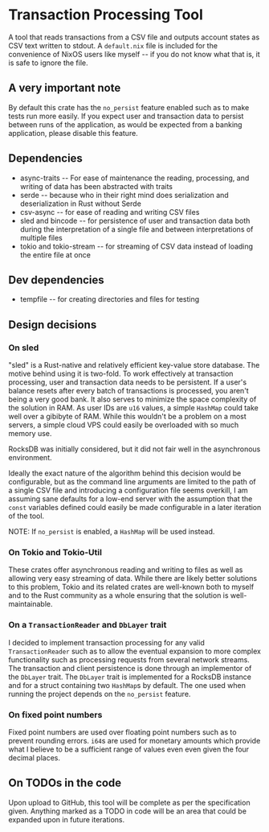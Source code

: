 # Transaction Processing Tool
A tool that reads transactions from a CSV file and outputs account states as CSV text written to
stdout. A `default.nix` file is included for the convenience of NixOS users like myself -- if you
do not know what that is, it is safe to ignore the file.

## A very important note
By default this crate has the `no_persist` feature enabled such as to make tests run more easily.
If you expect user and transaction data to persist between runs of the application, as would be
expected from a banking application, please disable this feature.

## Dependencies
* async-traits -- For ease of maintenance the reading, processing, and writing of data has been
  abstracted with traits
* serde -- because who in their right mind does serialization and deserialization in Rust without
  Serde
* csv-async -- for ease of reading and writing CSV files
* sled and bincode -- for persistence of user and transaction data both during the interpretation
  of a single file and between interpretations of multiple files
* tokio and tokio-stream -- for streaming of CSV data instead of loading the entire file at once

## Dev dependencies
* tempfile -- for creating directories and files for testing

## Design decisions

### On sled
"sled" is a Rust-native and relatively efficient key-value store database. The motive behind using
it is two-fold. To work effectively at transaction processing, user and transaction data needs to be
persistent. If a user's balance resets after every batch of transactions is processed, you aren't
being a very good bank. It also serves to minimize the space complexity of the solution in RAM. As
user IDs are `u16` values, a simple `HashMap` could take well over a gibibyte of RAM. While this
wouldn't be a problem on a most servers, a simple cloud VPS could easily be overloaded with so much
memory use.

RocksDB was initially considered, but it did not fair well in the asynchronous environment.

Ideally the exact nature of the algorithm behind this decision would be configurable, but as the
command line arguments are limited to the path of a single CSV file and introducing a configuration
file seems overkill, I am assuming sane defaults for a low-end server with the assumption that the
`const` variables defined could easily be made configurable in a later iteration of the tool.

NOTE: If `no_persist` is enabled, a `HashMap` will be used instead.

### On Tokio and Tokio-Util
These crates offer asynchronous reading and writing to files as well as allowing very easy streaming
of data. While there are likely better solutions to this problem, Tokio and its related crates are
well-known both to myself and to the Rust community as a whole ensuring that the solution is
well-maintainable.

### On a `TransactionReader` and `DbLayer` trait
I decided to implement transaction processing for any valid `TransactionReader` such as to allow
the eventual expansion to more complex functionality such as processing requests from several
network streams. The transaction and client persistence is done through an implementor of the
`DbLayer` trait. The `DbLayer` trait is implemented for a RocksDB instance and for a struct
containing two `HashMap`s by default. The one used when running the project depends on the
`no_persist` feature.

### On fixed point numbers
Fixed point numbers are used over floating point numbers such as to prevent rounding errors. `i64`s
are used for monetary amounts which provide what I believe to be a sufficient range of values even
even given the four decimal places.


## On TODOs in the code
Upon upload to GitHub, this tool will be complete as per the specification given. Anything marked
as a TODO in code will be an area that could be expanded upon in future iterations.
